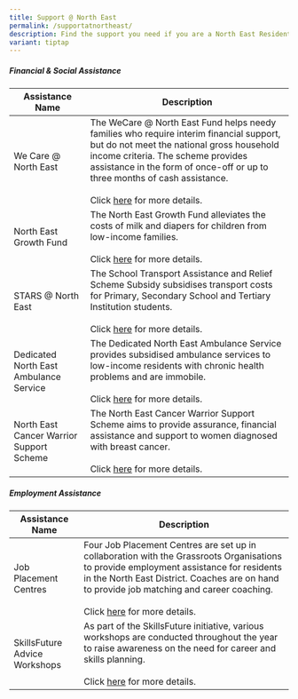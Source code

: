 ```yaml
---
title: Support @ North East
permalink: /supportatnortheast/
description: Find the support you need if you are a North East Resident
variant: tiptap
---
```

##### Financial &amp; Social Assistance

| Assistance Name | Description
| -------- | -------- |
| We Care @ North East | The WeCare @ North East Fund helps needy families who require interim financial support, but do not meet the national gross household income criteria. The scheme provides assistance in the form of once-off or up to three months of cash assistance.<br><br>Click [here](https://northeast.cdc.gov.sg/programmes/financial-and-social-assistance/wecare-at-north-east) for more details.
| North East Growth Fund | The North East Growth Fund alleviates the costs of milk and diapers for children from low-income families.<br><br>Click [here](https://northeast.cdc.gov.sg/programmes/financial-and-social-assistance/north-east-growth-fund) for more details.
| STARS @ North East | The School Transport Assistance and Relief Scheme Subsidy subsidises transport costs for Primary, Secondary School and Tertiary Institution students.<br><br>Click [here](https://northeast.cdc.gov.sg/programmes/financial-and-social-assistance/stars/) for more details.
| Dedicated North East Ambulance Service | The Dedicated North East Ambulance Service provides subsidised ambulance services to low-income residents with chronic health problems and are immobile.<br><br>Click [here](https://northeast.cdc.gov.sg/programmes/financial-and-social-assistance/dedicated-north-east-subsidy) for more details.
| North East Cancer Warrior Support Scheme  |The North East Cancer Warrior Support Scheme aims to provide assurance, financial assistance and support to women diagnosed with breast cancer.<br><br>Click [here](https://northeast.cdc.gov.sg/programmes/financial-and-social-assistance/cwss/) for more details.


##### Employment Assistance

| Assistance Name | Description |
| -------- | -------- |
| Job Placement Centres | Four Job Placement Centres are set up in collaboration with the Grassroots Organisations to provide employment assistance for residents in the North East District. Coaches are on hand to provide job matching and career coaching.<br><br> Click [here](https://northeast.cdc.gov.sg/programmes/employment-and-lifelong-learning/job-placement-centres) for more details. |
| SkillsFuture Advice Workshops | As part of the SkillsFuture initiative, various workshops are conducted throughout the year to raise awareness on the need for career and skills planning.<br><br>Click [here](https://northeast.cdc.gov.sg/programmes/employment-and-lifelong-learning/skillsfuture-advice-workshops) for more details.